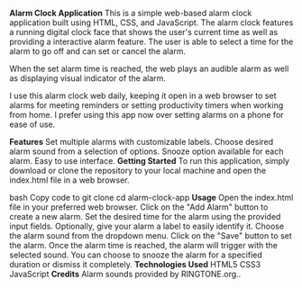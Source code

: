 **Alarm Clock Application**
This is a simple web-based alarm clock application built using HTML, CSS, and JavaScript.
The alarm clock features a running digital clock face that shows the user's current time  as well as providing a interactive alarm feature. The user is able to select a time for the alarm to go off and can set or cancel the alarm.

When the set alarm time is reached, the web plays an audible alarm as well as displaying visual indicator of the alarm.

I use this alarm clock web daily, keeping it open in a web browser to set alarms for meeting reminders or setting productivity timers when working from home. I prefer using this app now over setting alarms on a phone for ease of use.

**Features**
Set multiple alarms with customizable labels.
Choose desired alarm sound from a selection of options.
Snooze option available for each alarm.
Easy to use interface.
**Getting Started**
To run this application, simply download or clone the repository to your local machine and open the index.html file in a web browser.

bash
Copy code to git clone
cd alarm-clock-app
**Usage**
Open the index.html file in your preferred web browser.
Click on the "Add Alarm" button to create a new alarm.
Set the desired time for the alarm using the provided input fields.
Optionally, give your alarm a label to easily identify it.
Choose the alarm sound from the dropdown menu.
Click on the "Save" button to set the alarm.
Once the alarm time is reached, the alarm will trigger with the selected sound.
You can choose to snooze the alarm for a specified duration or dismiss it completely.
**Technologies Used**
HTML5
CSS3
JavaScript
**Credits**
Alarm sounds provided by RINGTONE.org..
